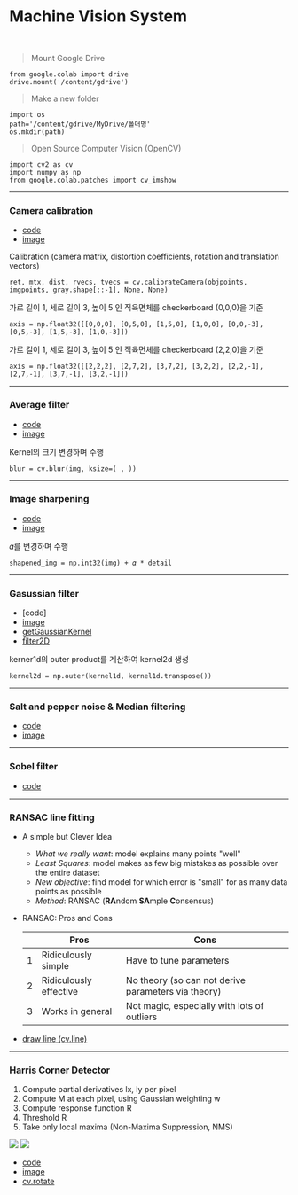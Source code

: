 # Machine Vision System
<br>

> Mount Google Drive
```
from google.colab import drive
drive.mount('/content/gdrive')
```
> Make a new folder 
```
import os
path='/content/gdrive/MyDrive/폴더명'
os.mkdir(path)
```
> Open Source Computer Vision (OpenCV)
```
import cv2 as cv
import numpy as np
from google.colab.patches import cv_imshow
```

<hr>

### Camera calibration 
- [code](https://github.com/aaliyahee/MachineVision/blob/main/CameraCalibration.ipynb)<br>
- [image](https://github.com/aaliyahee/MachineVision/issues/1)

Calibration (camera matrix, distortion coefficients, rotation and translation vectors)
```
ret, mtx, dist, rvecs, tvecs = cv.calibrateCamera(objpoints, imgpoints, gray.shape[::-1], None, None)
```
가로 길이 1, 세로 길이 3, 높이 5 인 직육면체를 checkerboard (0,0,0)을 기준 
```
axis = np.float32([[0,0,0], [0,5,0], [1,5,0], [1,0,0], [0,0,-3], [0,5,-3], [1,5,-3], [1,0,-3]])
```
가로 길이 1, 세로 길이 3, 높이 5 인 직육면체를 checkerboard (2,2,0)을 기준 
```
axis = np.float32([[2,2,2], [2,7,2], [3,7,2], [3,2,2], [2,2,-1], [2,7,-1], [3,7,-1], [3,2,-1]])
```
<hr>

### Average filter
- [code](https://github.com/aaliyahee/MachineVision/blob/main/AverageFiltering.ipynb)
- [image](https://github.com/aaliyahee/MachineVision/issues/2)

Kernel의 크기 변경하며 수행
```
blur = cv.blur(img, ksize=( , ))
```
<hr>

### Image sharpening
- [code](https://github.com/aaliyahee/MachineVision/commit/74bfa7ae725849ba2efc4a5ec4584be88df17628)
- [image](https://github.com/aaliyahee/MachineVision/issues/3)

𝛼를 변경하며 수행
```
shapened_img = np.int32(img) + 𝛼 * detail 
```
<hr>

### Gasussian filter
- [code]
- [image](https://github.com/aaliyahee/MachineVision/issues/4)
- [getGaussianKernel](https://docs.opencv.org/4.1.2/d4/d86/group__imgproc__filter.html#gac05a120c1ae92a6060dd0db190a61afa)
- [filter2D](https://docs.opencv.org/4.1.2/d4/d86/group__imgproc__filter.html#ga27c049795ce870216ddfb366086b5a04)

kerner1d의 outer product를 계산하여 kernel2d 생성
```
kernel2d = np.outer(kernel1d, kernel1d.transpose())
```
<hr>

### Salt and pepper noise & Median filtering
- [code](https://github.com/aaliyahee/MachineVision/blob/main/SaltandPepper%26Medianfilter.ipynb)
- [image](https://github.com/aaliyahee/MachineVision/issues/5)
 
<hr>
 
### Sobel filter
- [code](https://github.com/aaliyahee/MachineVision/blob/main/SobelFilter_gradient.ipynb)
<hr>

### RANSAC line fitting
- A simple but Clever Idea
  - _What we really want_: model explains many points "well"
  - _Least Squares_: model makes as few big mistakes as possible over the entire dataset
  - _New objective_: find model for which error is "small" for as many data points as possible
  - _Method_: RANSAC (**RA**ndom **SA**mple **C**onsensus)

- RANSAC: Pros and Cons <br>

  ||Pros|Cons|
  |------|---|---|
  |1|Ridiculously simple|Have to tune parameters|
  |2|Ridiculously effective|No theory (so can not derive parameters via theory)|
  |3|Works in general|Not magic, especially with lots of outliers|
  
- [draw line (cv.line)](https://opencv-python.readthedocs.io/en/latest/doc/03.drawShape/drawShape.html)
<hr>
 
 
### Harris Corner Detector
 1. Compute partial derivatives lx, ly per pixel
 2. Compute M at each pixel, using Gaussian weighting w
 3. Compute response function R
 4. Threshold R
 5. Take only local maxima (Non-Maxima Suppression, NMS)
  <img src="https://user-images.githubusercontent.com/48505950/140012775-83fe5dec-484e-4096-8d67-2e936b807539.png">
  <img src="https://user-images.githubusercontent.com/48505950/140013125-86340f09-0abf-46c8-8086-60d781fd9dff.png">
 
- [code]()
- [image](https://github.com/aaliyahee/MachineVision/issues/7)
- [cv.rotate](https://docs.opencv.org/master/d2/de8/group__core__array.html#ga4ad01c0978b0ce64baa246811deeac24)
